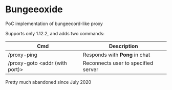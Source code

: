 # Bungeeoxide

PoC implementation of bungeecord-like proxy

Supports only 1.12.2, and adds two commands:

|Cmd|Description|
|---|-----------|
|/proxy-ping|Responds with **Pong** in chat|
|/proxy-goto \<addr (with port)>|Reconnects user to specified server|

Pretty much abandoned since July 2020
